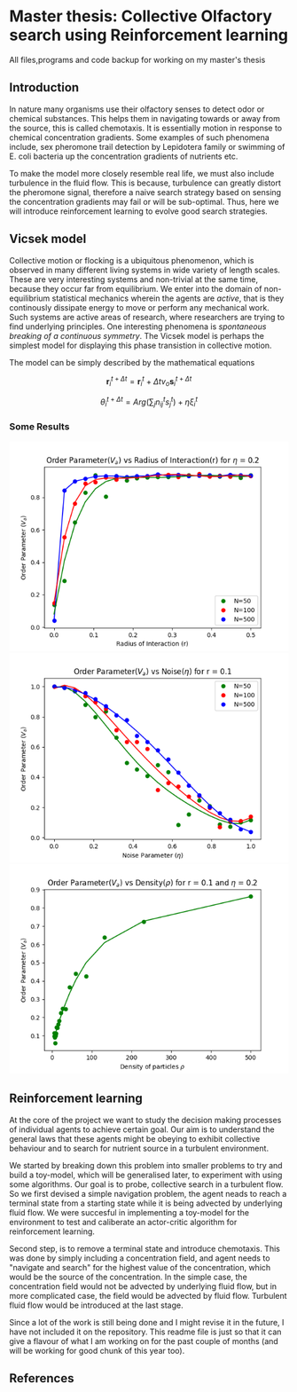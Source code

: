 # Master thesis: Collective Olfactory search using Reinforcement learning
All files,programs and code backup for working on my master's thesis

## Introduction
In nature many organisms use their olfactory senses to detect odor or chemical substances. This helps them in navigating towards or away from the source, this is called chemotaxis. It is essentially motion in response to chemical concentration gradients. Some examples of such phenomena include, sex pheromone trail detection by Lepidotera family or swimming of E. coli bacteria up the concentration gradients of nutrients etc.

To make the model more closely resemble real life, we must also include turbulence in the fluid flow. This is because, turbulence can greatly distort the pheromone signal, therefore a naive search strategy based on sensing the concentration gradients may fail or will be sub-optimal. Thus, here we will introduce reinforcement learning to evolve good search strategies.


## Vicsek model 
Collective motion or flocking is a ubiquitous phenomenon, which is observed in many different living systems in wide variety of length scales. These are very interesting systems and non-trivial at the same time, because they occur far from equilibrium. We enter into the domain of non-equilibrium statistical mechanics wherein the agents are _active_, that is they continously dissipate energy to move or perform any mechanical work. Such systems are active areas of research, where researchers are trying to find underlying principles. One interesting phenomena is _spontaneous breaking of a continuous symmetry_. The Vicsek model is perhaps the simplest model for displaying this phase transistion in collective motion.

The model can be simply described by the mathematical equations

$$ \textbf{r}_i^{t + \Delta t} = \textbf{r}_i^{t} + \Delta tv_o \textbf{s}_i^{t+\Delta t}$$

$$ \theta_{i}^{t + \Delta t} = Arg (\sum_{j} n_{ij}^{t} s^t_j) + \eta \xi_i^t$$

### Some Results
<p align = "center">
  <img src="https://github.com/redboxup/masters_thesis/blob/main/vicsek_model/order_parameter_vs_radius_interaction.png" />
  <img src="https://github.com/redboxup/masters_thesis/blob/main/vicsek_model/order_parameter_vs_noise.png" />
  <img src="https://github.com/redboxup/masters_thesis/blob/main/vicsek_model/order_parameter_vs_density.png" />
</p>



## Reinforcement learning
At the core of the project we want to study the decision making processes of individual agents to achieve certain goal. Our aim is to understand the general laws that these agents might be obeying to exhibit collective behaviour and to search for nutrient source in a turbulent environment.

We started by breaking down this problem into smaller problems to try and build a toy-model, which will be generalised later, to experiment with using some algorithms. Our goal is to probe, collective search in a turbulent flow. So we first devised a simple navigation problem, the agent neads to reach a terminal state from a starting state while it is being advected by underlying fluid flow. We were succesful in implementing a toy-model for the environment to test and caliberate an actor-critic algorithm for reinforcement learning. 

Second step, is to remove a terminal state and introduce chemotaxis. This was done by simply including a concentration field, and agent needs to "navigate and search" for the highest value of the concentration, which would be the source of the concentration. In the simple case, the concentration field would not be advected by underlying fluid flow, but in more complicated case, the field would be advected by fluid flow. Turbulent fluid flow would be introduced at the last stage.

Since a lot of the work is still being done and I might revise it in the future, I have not included it on the repository. This readme file is just so that it can give a flavour of what I am working on for the past couple of months (and will be working for good chunk of this year too).

## References


